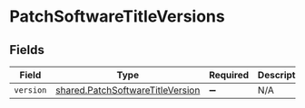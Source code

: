 # PatchSoftwareTitleVersions


## Fields

| Field                                                                                | Type                                                                                 | Required                                                                             | Description                                                                          |
| ------------------------------------------------------------------------------------ | ------------------------------------------------------------------------------------ | ------------------------------------------------------------------------------------ | ------------------------------------------------------------------------------------ |
| `version`                                                                            | [shared.PatchSoftwareTitleVersion](../../models/shared/patchsoftwaretitleversion.md) | :heavy_minus_sign:                                                                   | N/A                                                                                  |